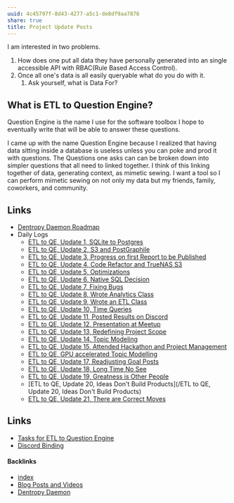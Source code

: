 ```yaml
---
uuid: 4c45797f-8d43-4277-a5c1-de8df9aa7876
share: true
title: Project Update Posts
---
```

I am interested in two problems. 

1. How does one put all data they have personally generated into an single accessible API with RBAC(Rule Based Access Control).
2. Once all one's data is all easily queryable what do you do with it.
	1. Ask yourself, what is Data For?
 
 ## What is ETL to Question Engine?

Question Engine is the name I use for the software toolbox I hope to eventually write that will be able to answer these questions.

I came up with the name Question Engine because I realized that having data sitting inside a database is useless unless you can poke and prod it with questions. The Questions one asks can can be broken down into simpler questions that all need to linked together. I think of this linking together of data, generating context, as mimetic sewing. I want a tool so I can perform mimetic sewing on not only my data but my friends, family, coworkers, and community.

## Links



* [Dentropy Daemon Roadmap](/8d4d461f-49f7-4dbd-829f-807d0bb602df)
* Daily Logs
	* [ETL to QE, Update 1, SQLite to Postgres](/adf51542-a86b-437b-8542-9ef82c41d7a2)
	* [ETL to QE, Update 2, S3 and PostGraphile](/01d14af7-0d89-4c3a-90a8-12696e01e036)
	* [ETL to QE, Update 3, Progress on first Report to be Published](/a4afe3e7-e3ae-44ae-a1dc-e22754900e37)
	* [ETL to QE, Update 4, Code Refactor and TrueNAS S3](/d59dbed7-08bd-462e-8f87-24a80c791f46)
	* [ETL to QE, Update 5, Optimizations](/88cd3a9e-9156-4482-aaa5-2bb8eeebca0d)
	* [ETL to QE, Update 6, Native SQL Decision](/9dc97a82-96a0-495b-a8e2-a5c4d5c60abe)
	* [ETL to QE, Update 7, Fixing Bugs](/2a8426e6-7f84-42f2-82c3-e74e898e4c81)
	* [ETL to QE, Update 8, Wrote Analytics Class](/4bf73c7e-2bf6-415f-80b3-f3a3b6a370a8)
	* [ETL to QE, Update 9, Wrote an ETL Class](/c307374d-a751-437a-8eb4-ff3dc7808499)
	* [ETL to QE, Update 10, Time Queries](/8a04da32-878d-4f6c-9973-ed58870b250f)
	* [ETL to QE, Update 11, Posted Results on Discord](/a04a75b2-d970-44fc-8e09-53b3aeca6f2f)
	* [ETL to QE, Update 12, Presentation at Meetup](/20be1355-e585-4eb4-b0a7-4a65c1eda264)
	* [ETL to QE, Update 13, Redefining Project Scope](/0857e406-5e14-4b45-9e8c-3ae712a2f00a)
	* [ETL to QE, Update 14, Topic Modeling](/a7099c90-7fb1-4230-9c47-874fd85e8837)
	* [ETL to QE, Update 15, Attended Hackathon and Project Management](/9949cc79-681a-4ec8-a963-538958be3ec1)
	* [ETL to QE, GPU accelerated Topic Modelling](/0a62e9d5-68ae-41a5-8bdb-7773b59abc1f)
	* [ETL to QE, Update 17, Readjusting Goal Posts](/d14bd990-0628-4152-9bea-0c588dc707e8)
	* [ETL to QE, Update 18, Long Time No See](/07184fda-87ef-4fa9-9c6e-1c4382f6fabc)
	* [ETL to QE, Update 19, Greatness is Other People](/9e00b380-91e7-4092-98fd-838dc5fd21d8)
	* [ETL to QE, Update 20, Ideas Don't Build Products](/ETL to QE, Update 20, Ideas Don't Build Products)
	* [ETL to QE, Update 21, There are Correct Moves](/d6c6d932-5842-4fbc-a67d-1759c2c2bb02)

## Links

* [Tasks for ETL to Question Engine](/a6649a28-5862-4820-8797-1cfaf2ba1713)
* [Discord Binding](/1c376bfd-75ef-4c0d-9e23-3680653de55f)

#### Backlinks

* [index](/146656b4-573a-4e42-8f00-239ab29eac3b)
* [Blog Posts and Videos](/0709dea0-4a97-4596-8d8e-32a0e614f8a2)
* [Dentropy Daemon](/15c66694-3dc9-4115-afb8-887a6e52ffea)